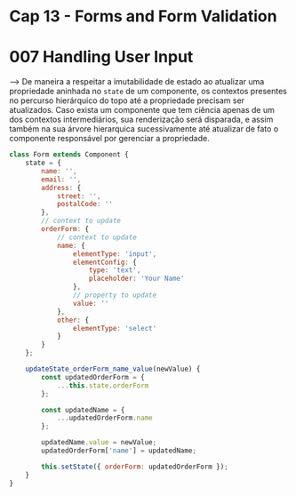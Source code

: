 # Cap 13 - Forms and Form Validation

# 007 Handling User Input
--> De maneira a respeitar a imutabilidade de estado ao atualizar uma propriedade aninhada no `state` 
de um componente, os contextos presentes no percurso hierárquico do topo até a propriedade precisam 
ser atualizados. Caso exista um componente que tem ciência apenas de um dos contextos intermediários, 
sua renderização será disparada, e assim também na sua árvore hierarquica sucessivamente até atualizar 
de fato o componente responsável por gerenciar a propriedade.
```javascript
class Form extends Component {
    state = {
        name: '',
        email: '',
        address: {
            street: '',
            postalCode: ''
        },
        // context to update
        orderForm: {
            // context to update
            name: {
                elementType: 'input',
                elementConfig: {
                    type: 'text',
                    placeholder: 'Your Name'
                },
                // property to update
                value: ''
            },
            other: {
                elementType: 'select'
            }
        }
    };

    updateState_orderForm_name_value(newValue) {
        const updatedOrderForm = {
            ...this.state.orderForm
        };

        const updatedName = {
            ...updatedOrderForm.name
        };

        updatedName.value = newValue;
        updatedOrderForm['name'] = updatedName;

        this.setState({ orderForm: updatedOrderForm });
    }
}
```